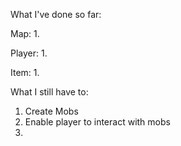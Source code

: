 What I've done so far:

Map: 
    1.

Player:
    1. 

Item: 
    1.

What I still have to: 
1. Create Mobs
2. Enable player to interact with mobs
3.  

